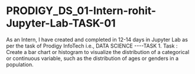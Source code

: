 # PRODIGY_DS_01-Intern-rohit-Jupyter-Lab-TASK-01
As an Intern, I have created and completed in 12-14 days in Jupyter Lab as per the task of Prodigy InfoTech i.e., DATA SCIENCE ----TASK 1. 
Task : Create a bar chart or histogram to visualize the distribution of a categorical or continuous variable, such as the distribution of ages or genders in a population.
